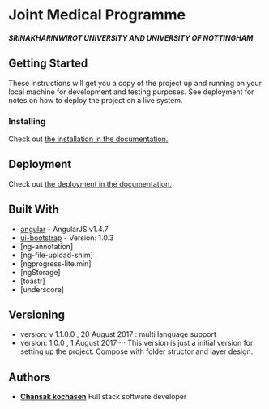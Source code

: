 # Joint Medical Programme 
##### SRINAKHARINWIROT UNIVERSITY AND UNIVERSITY OF NOTTINGHAM

## Getting Started

These instructions will get you a copy of the project up and running on your local machine for development and testing purposes. See deployment for notes on how to deploy the project on a live system.

### Installing

Check out 
[the installation in the documentation.](https://github.com/chansak/swu/tree/master/document/installation.md)

## Deployment

Check out 
[the deployment in the documentation.](https://github.com/chansak/swu/tree/master/document/deployment.md)

## Built With

* [angular](http://angularjs.org) - AngularJS v1.4.7
* [ui-bootstrap](http://angular-ui.github.io/bootstrap/) - Version: 1.0.3
* [ng-annotation]
* [ng-file-upload-shim]
* [ngprogress-lite.min]
* [ngStorage]
* [toastr]
* [underscore]

## Versioning
* version: v 1.1.0.0 , 20 August 2017 : multi language support
* version: 1.0.0 , 1 August 2017
⋅⋅⋅ This version is just a initial version for setting up the project. Compose with folder structor and layer design.

## Authors
 
* **[Chansak kochasen](https://github.com/chansak)** Full stack software developer
